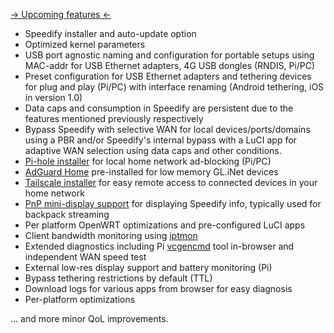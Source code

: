 [-> Upcoming features <-](https://github.com/TalalMash/SmoothWAN/projects/1)  
  
-  Speedify installer and auto-update option
-  Optimized kernel parameters
-  USB port agnostic naming and configuration for portable setups using MAC-addr for USB Ethernet adapters, 4G USB dongles (RNDIS, Pi/PC)  
-  Preset configuration for USB Ethernet adapters and tethering devices for plug and play (Pi/PC) with interface renaming (Android tethering, iOS in version 1.0) 
-  Data caps and consumption in Speedify are persistent due to the features mentioned previously respectively
-  Bypass Speedify with selective WAN for local devices/ports/domains using a PBR and/or Speedify's internal bypass with a LuCI app for adaptive WAN selection using data caps and other conditions.
-  [Pi-hole installer](https://github.com/TalalMash/SmoothWAN/wiki/Setting-up-Pi-hole) for local home network ad-blocking (Pi/PC)  
-  [AdGuard Home](https://github.com/TalalMash/SmoothWAN/wiki/Setting-up-AdGuard-Home-(GL.iNet)) pre-installed for low memory GL.iNet devices
-  [Tailscale installer](https://github.com/TalalMash/SmoothWAN/wiki/Setting-up-Tailscale) for easy remote access to connected devices in your home network  
-  [PnP mini-display support](https://github.com/TalalMash/SmoothWAN/wiki/Setting-up-OLED-display-for-stats-(RPi4)) for displaying Speedify info, typically used for backpack streaming
- Per platform OpenWRT optimizations and pre-configured LuCI apps
- Client bandwidth monitoring using [iptmon]()
- Extended diagnostics including Pi [vcgencmd]() tool in-browser and independent WAN speed test
- External low-res display support and battery monitoring (Pi)
- Bypass tethering restrictions by default (TTL)
- Download logs for various apps from browser for easy diagnosis
- Per-platform optimizations  
  
... and more minor QoL improvements.